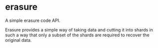 # erasure
A simple erasure code API.

Erasure provides a simple way of taking data and cutting it into shards in such
a way that only a subset of the shards are required to recover the original
data.
